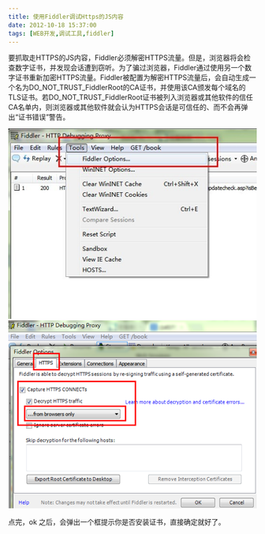 ```yaml
---
title: 使用Fiddler调试Https的JS内容
date: 2012-10-18 15:37:00
tags: [WEB开发,调试工具,fiddler]
---
```

要抓取走HTTPS的JS内容，Fiddler必须解密HTTPS流量。但是，浏览器将会检查数字证书，并发现会话遭到窃听。为了骗过浏览器，Fiddler通过使用另一个数字证书重新加密HTTPS流量。Fiddler被配置为解密HTTPS流量后，会自动生成一个名为DO_NOT_TRUST_FiddlerRoot的CA证书，并使用该CA颁发每个域名的TLS证书。若DO_NOT_TRUST_FiddlerRoot证书被列入浏览器或其他软件的信任CA名单内，则浏览器或其他软件就会认为HTTPS会话是可信任的、而不会再弹出“证书错误”警告。

![fillder工具栏](/images/fiddler-1.jpg)
![fillder工具栏](/images/fiddler-2.jpg)

点完，ok 之后，会弹出一个框提示你是否安装证书，直接确定就好了。
